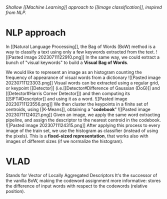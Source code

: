 _Shallow [[Machine Learning]] approach to [[Image classification]], inspired from NLP._

# NLP approach
In [[Natural Language Processing]], the Bag of Words (BoW) method is a way to classify a text using only a few keywords extracted from the text.
![[Pasted image 20230711122910.png]]
In the same way, we could extract a bunch of "visual keywords" to build a **Visual Bag of Words**.

We would like to represent an image as an histogram counting the frequency of appearance of visual words from a dictionary
![[Pasted image 20230711123303.png]]
Visual words can be extracted using a regular grid, or keypoint [[Detector]] (i.e.[[Detector#Difference of Gaussian (DoG)]] and [[Detector#Harris Corner Detector]]) and then computing its [[SIFT#Descriptor]] and using it as a word.
![[Pasted image 20230711123556.png]]
We then cluster the keypoints in a finite set of centroids, using [[K-Means]], obtaining a "**codebook**"
![[Pasted image 20230711124021.png]]
Given an image, we apply the same word extracting pipeline, and assign the descriptor to the nearest centroid in the codebook.
![[Pasted image 20230711124315.png]]
After applying this process to every image of the train set, we use the histogram as classifier (instead of using the pixels).
This is a **fixed-sized representation**, that works also with images of different sizes (if we normalize the histogram).

# VLAD
Stands for Vector of Locally Aggregated Descriptors
It's the successor of the vanilla BoW, making the codeword assignment more informative: stores the difference of input words with respect to the codewords (relative position).
